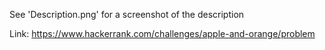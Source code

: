 See 'Description.png' for a screenshot of the description 

Link: https://www.hackerrank.com/challenges/apple-and-orange/problem
